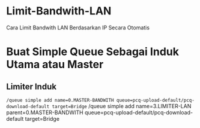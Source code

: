 # Limit-Bandwith-LAN
Cara Limit Bandwith LAN Berdasarkan IP Secara Otomatis

# Buat Simple Queue Sebagai Induk Utama atau Master
## Limiter Induk
``
/queue simple add name=0.MASTER-BANDWITH queue=pcq-upload-default/pcq-download-default target=Bridge
``
/queue simple add name=3.LIMITER-LAN parent=0.MASTER-BANDWITH queue=pcq-upload-default/pcq-download-default target=Bridge
